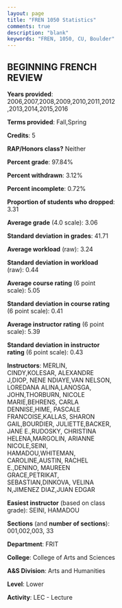 ```yaml
---
layout: page
title: "FREN 1050 Statistics"
comments: true
description: "blank"
keywords: "FREN, 1050, CU, Boulder"
--- 
```

<head>
<script src="https://ajax.googleapis.com/ajax/libs/jquery/2.1.3/jquery.min.js"></script>
<script src="https://dl.dropboxusercontent.com/s/pc42nxpaw1ea4o9/highcharts.js?dl=0"></script>
<!-- <script src="../assets/js/highcharts.js"></script> -->
<style type="text/css">@font-face {
	font-family: "Bebas Neue";
	src: url(https://www.filehosting.org/file/details/544349/BebasNeue%20Regular.otf) format("opentype");
	}
	h1.Bebas { 
		font-family: "Bebas Neue", Verdana, Tahoma;
	}
</style>
</head>
<body>
	<div id="container" style="float: right; width: 45%; height: 88%; margin-left: 2.5%; margin-right: 2.5%;"></div>
	<script language="JavaScript">
		$(document).ready(function() {
		var chart = {type: 'column'};
		var title = {text: 'Grade Distribution'};
		var xAxis = {categories: ['A','B','C','D','F'],crosshair: true};
		var yAxis = {min: 0,title: {text: 'Percentage'}};
		var tooltip = {headerFormat: '<center><b><span style="font-size:20px">{point.key}</span></b></center>',
		               pointFormat: '<td style="padding:0"><b>{point.y:.1f}%</b></td>',
		               footerFormat: '</table>',shared: true,useHTML: true};
		var plotOptions = {column: {pointPadding: 0.0,borderWidth: 0}};  
		var credits = {enabled: false};var series= [{name: 'Percent',data: [43.65,35.54,14.0,3.13,3.68,]}];
		var json = {};
		json.chart = chart;
		json.title = title;
		json.tooltip = tooltip;
		json.xAxis = xAxis;
		json.yAxis = yAxis;  
		json.series = series;
		json.plotOptions = plotOptions;  
		json.credits = credits;
		$('#container').highcharts(json);
	});
	</script>
</body>
			   
## BEGINNING FRENCH REVIEW

**Years provided**: 2006,2007,2008,2009,2010,2011,2012,2013,2014,2015,2016

**Terms provided**: Fall,Spring

**Credits**: 5

**RAP/Honors class?** Neither

**Percent grade**: 97.84%

**Percent withdrawn**: 3.12%

**Percent incomplete**: 0.72%

**Proportion of students who dropped**: 3.31

**Average grade** (4.0 scale): 3.06

**Standard deviation in grades**: 41.71

**Average workload** (raw): 3.24

**Standard deviation in workload** (raw): 0.44

**Average course rating** (6 point scale): 5.05

**Standard deviation in course rating** (6 point scale): 0.41

**Average instructor rating** (6 point scale): 5.39

**Standard deviation in instructor rating** (6 point scale): 0.43

**Instructors**: MERLIN, CINDY,KOLESAR, ALEXANDRE J,DIOP, NENE NDIAYE,VAN NELSON, LOREDANA ALINA,LANOSGA, JOHN,THORBURN, NICOLE MARIE,BEHRENS, CARLA DENNISE,HIME, PASCALE FRANCOISE,KALLAS, SHARON GAIL,BOURDIER, JULIETTE,BACKER, JANE E.,RUDOSKY, CHRISTINA HELENA,MARGOLIN, ARIANNE NICOLE,SEINI, HAMADOU,WHITEMAN, CAROLINE,AUSTIN, RACHEL E.,DENINO, MAUREEN GRACE,PETRIKAT, SEBASTIAN,DINKOVA, VELINA N,JIMENEZ DIAZ,JUAN EDGAR

**Easiest instructor** (based on class grade): SEINI, HAMADOU

**Sections** (and **number of sections**): 001,002,003, 33

**Department**: FRIT

**College**: College of Arts and Sciences

**A&S Division**: Arts and Humanities

**Level**: Lower

**Activity**: LEC - Lecture